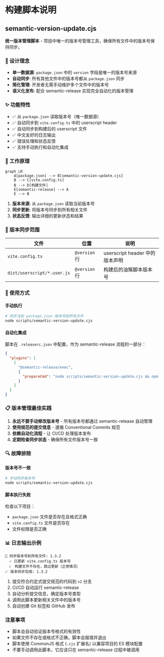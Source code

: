 # 构建脚本说明

## semantic-version-update.cjs

**统一版本管理脚本** - 项目中唯一的版本号管理工具，确保所有文件中的版本号保持同步。

### 🎯 设计理念

- **单一数据源**: `package.json` 中的 `version` 字段是唯一的版本号来源
- **自动同步**: 所有其他文件中的版本号都从 `package.json` 同步
- **简化管理**: 开发者无需手动维护多个文件中的版本号
- **语义化发布**: 配合 semantic-release 实现完全自动化的版本管理

### ✨ 功能特性

- ✅ 从 `package.json` 读取版本号（唯一数据源）
- ✅ 自动同步到 `vite.config.ts` 中的 userscript header
- ✅ 自动同步到构建后的 userscript 文件
- ✅ 中文友好的日志输出
- ✅ 错误处理和状态反馈
- ✅ 支持手动执行和自动化集成

### 🔄 工作原理

```mermaid
graph LR
    A[package.json] --> B[semantic-version-update.cjs]
    B --> C[vite.config.ts]
    B --> D[构建文件]
    E[semantic-release] --> A
    E --> B
```

1. **版本来源**: 从 `package.json` 读取当前版本号
2. **同步更新**: 将版本号同步到所有相关文件
3. **状态反馈**: 输出详细的更新状态和结果

### 📁 版本同步范围

| 文件 | 位置 | 说明 |
|------|------|------|
| `vite.config.ts` | `@version` 行 | userscript header 中的版本声明 |
| `dist/userscript/*.user.js` | `@version` 行 | 构建后的油猴脚本版本号 |

### 🚀 使用方式

#### 手动执行

```bash
# 同步当前 package.json 版本号到所有文件
node scripts/semantic-version-update.cjs
```

#### 自动化集成

脚本在 `.releaserc.json` 中配置，作为 semantic-release 流程的一部分：

```json
{
  "plugins": [
    [
      "@semantic-release/exec",
      {
        "prepareCmd": "node scripts/semantic-version-update.cjs && npm run build"
      }
    ]
  ]
}
```

### 📋 版本管理最佳实践

1. **永远不要手动修改版本号** - 所有版本号都通过 semantic-release 自动管理
2. **使用规范的提交信息** - 遵循 Conventional Commits 规范
3. **依赖自动化流程** - 让 CI/CD 处理版本发布
4. **定期检查同步状态** - 确保所有文件版本号一致

### 🔍 故障排除

#### 版本号不一致

```bash
# 手动同步版本号
node scripts/semantic-version-update.cjs
```

#### 脚本执行失败

检查以下项目：
- `package.json` 文件是否存在且格式正确
- `vite.config.ts` 文件是否存在
- 文件权限是否正确

### 📊 日志输出示例

```
🔄 同步版本号到所有文件: 1.3.2
  ✓ 已更新 vite.config.ts 版本号
  ℹ️  构建文件不存在，跳过更新（正常情况）
✅ 版本同步完成: 1.3.2
```

1. 提交符合约定式提交规范的代码到 `v2` 分支
2. CI/CD 自动运行 semantic-release
3. 自动分析提交信息，确定版本号类型
4. 调用此脚本更新相关文件中的版本号
5. 自动创建 Git 标签和 GitHub 发布

### 注意事项

- 脚本会自动验证版本号格式的有效性
- 如果文件不存在或格式不正确，脚本会报错并退出
- 脚本使用 CommonJS 格式 (`.cjs` 扩展名) 以兼容项目的 ES 模块配置
- 不要手动调用此脚本，它应该只在 semantic-release 过程中被调用